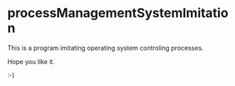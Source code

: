 # processManagementSystemImitation

This is a program imitating operating system controling processes. 

Hope you like it.

:-)
